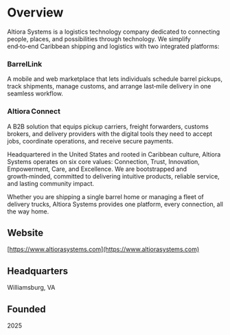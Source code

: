 # Overview
Altiora Systems is a logistics technology company dedicated to connecting people, places, and possibilities through technology. We simplify end‑to‑end Caribbean shipping and logistics with two integrated platforms:

### BarrelLink
A mobile and web marketplace that lets individuals schedule barrel pickups, track shipments, manage customs, and arrange last‑mile delivery in one seamless workflow.

### Altiora Connect
A B2B solution that equips pickup carriers, freight forwarders, customs brokers, and delivery providers with the digital tools they need to accept jobs, coordinate operations, and receive secure payments.

Headquartered in the United States and rooted in Caribbean culture, Altiora Systems operates on six core values: Connection, Trust, Innovation, Empowerment, Care, and Excellence. We are bootstrapped and growth‑minded, committed to delivering intuitive products, reliable service, and lasting community impact.

Whether you are shipping a single barrel home or managing a fleet of delivery trucks, Altiora Systems provides one platform, every connection, all the way home.

## Website
[https://www.altiorasystems.com](https://www.altiorasystems.com)

## Headquarters
Williamsburg, VA

## Founded
2025
